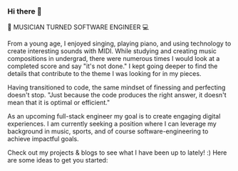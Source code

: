 ### Hi there 👋

<!--
**alanbanks229/alanbanks229** is a ✨ _special_ ✨ repository because its `README.md` (this file) appears on your GitHub profile.
- 🔭 I’m currently working on ...
- 🌱 I’m currently learning ...
- 👯 I’m looking to collaborate on ...
- 🤔 I’m looking for help with ...
- 💬 Ask me about ...
- 📫 How to reach me: ...
- 😄 Pronouns: ...
- ⚡ Fun fact: ...
-->
🎵 MUSICIAN TURNED SOFTWARE ENGINEER 💻</br>

From a young age, I enjoyed singing, playing piano, and using technology to create interesting sounds with MIDI. While studying and creating music compositions in undergrad, there were numerous times I would look at a completed score and say "it's not done." I kept going deeper to find the details that contribute to the theme I was looking for in my pieces.

Having transitioned to code, the same mindset of finessing and perfecting doesn't stop. "Just because the code produces the right answer, it doesn't mean that it is optimal or efficient."

As an upcoming full-stack engineer my goal is to create engaging digital experiences. I am currently seeking a position where I can leverage my background in music, sports, and of course software-engineering to achieve impactful goals.

Check out my projects & blogs to see what I have been up to lately! :)
Here are some ideas to get you started:

